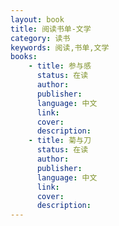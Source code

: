 ```yaml
---
layout: book
title: 阅读书单-文学
category: 读书
keywords: 阅读,书单,文学
books:
    - title: 参与感
      status: 在读
      author:
      publisher:
      language: 中文
      link:
      cover:
      description:
    - title: 菊与刀
      status: 在读
      author:
      publisher:
      language: 中文
      link:
      cover:
      description:
---
```

